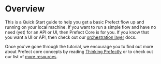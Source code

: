 
# Overview

This is a Quick Start guide to help you get a basic Prefect flow up and running on your local machine.  If you want to run a simple flow and have no need (yet) for an API or UI, then Prefect Core is for you.  If you know that you want a UI or API, then check out our [orchestration layer](/orchestration/getting-started/quick-start.md) docs.  

Once you've gone through the tutorial, we encourage you to find out more about Prefect core concepts by reading [Thinking Prefectly](/core/about_prefect/thinking-prefectly.md) or to check out our list of [more resources](/core/getting_started/more-resources.md).